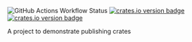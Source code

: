![GitHub Actions Workflow Status](https://img.shields.io/github/actions/workflow/status/John-Chan/crates-release/CI.yml)
[![crates.io version badge](https://img.shields.io/crates/v/fun-pkg-api?label=fun-pkg-api)](https://crates.io/crates/fun-pkg-api)
[![crates.io version badge](https://img.shields.io/crates/v/fun-pkg-impl?label=fun-pkg-impl)](https://crates.io/crates/fun-pkg-impl)


A project to demonstrate publishing crates